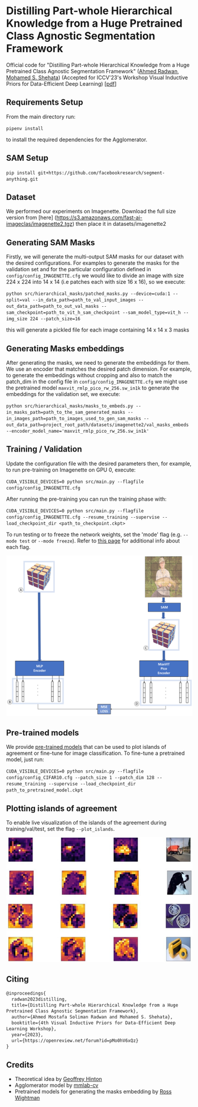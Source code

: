 # Distilling Part-whole Hierarchical Knowledge from a Huge Pretrained Class Agnostic Segmentation Framework
Official code for "Distilling Part-whole Hierarchical Knowledge from a Huge Pretrained Class Agnostic Segmentation Framework" ([Ahmed Radwan](https://scholar.google.com/citations?user=LCz8YhMAAAAJ&hl=en), [Mohamed S. Shehata](https://scholar.google.com/citations?hl=en&user=i9PpMVkAAAAJ)) (Accepted for ICCV'23's Workshop Visual Inductive Priors for Data-Efficient Deep Learning) \[[pdf](https://openreview.net/pdf?id=pMo0hV6xQz)\]

## Requirements Setup

From the main directory run:

``pipenv install``

to install the required dependencies for the Agglomerator.

## SAM Setup

``pip install git+https://github.com/facebookresearch/segment-anything.git``

## Dataset

We performed our experiments on Imagenette. Download the full size version from [here] (https://s3.amazonaws.com/fast-ai-imageclas/imagenette2.tgz)
then place it in datasets/imagenette2

## Generating SAM Masks

Firstly, we will generate the multi-output SAM masks for our dataset with the desired configurations.
For examples to generate the masks for the validation set and for the particular configuration defined in ``config/config_IMAGENETTE.cfg`` we would like to divide an image with size 224 x 224 into 14 x 14 (i.e patches each with size 16 x 16), so we execute:

``python src/hierarchical_masks/patched_masks.py --device=cuda:1 --split=val --in_data_path=path_to_val_input_images --out_data_path=path_to_out_val_masks --sam_checkpoint=path_to_vit_h_sam_checkpoint --sam_model_type=vit_h --img_size 224 --patch_size=16``

this will generate a pickled file for each image containing 14 x 14 x 3 masks

## Generating Masks embeddings

After generating the masks, we need to generate the embeddings for them. We use an encoder that matches the desired patch dimension. For example, to generate the embeddings without cropping and also to match the patch_dim in the config file in ``config/config_IMAGENETTE.cfg`` we might use the pretrained model ``maxvit_rmlp_pico_rw_256.sw_in1k`` to generate the embeddings for the validation set, we execute:

``python src/hierarchical_masks/masks_to_embeds.py --in_masks_path=path_to_the_sam_generated_masks --in_images_path=path_to_images_used_to_gen_sam_masks --out_data_path=project_root_path/datasets/imagenette2/val_masks_embeds --encoder_model_name='maxvit_rmlp_pico_rw_256.sw_in1k'``


## Training / Validation

Update the configuration file with the desired parameters then, for example, to run pre-training on Imagenette on GPU 0, execute:

``CUDA_VISIBLE_DEVICES=0 python src/main.py --flagfile config/config_IMAGENETTE.cfg``

After running the pre-training you can run the training phase with:

``CUDA_VISIBLE_DEVICES=0 python src/main.py --flagfile config/config_IMAGENETTE.cfg --resume_training --supervise --load_checkpoint_dir <path_to_checkpoint.ckpt>``

To run testing or to freeze the network weights, set the 'mode' flag (e.g. ``--mode test`` or ``--mode freeze``). 
Refer to [this page](src/flags_Agglomerator.py) for additional info about each flag.

![Training](img/SAM_pretrain.png)

## Pre-trained models

We provide [pre-trained models](https://drive.google.com/drive/folders/1fydLRfoyZVsKKZYgKHrjh2lfstLWGbh1?usp=sharing) that can be used to plot islands of agreement or fine-tune for image classification. To fine-tune a pretrained model, just run:

``CUDA_VISIBLE_DEVICES=0 python src/main.py --flagfile config/config_CIFAR10.cfg --patch_size 1 --patch_dim 128 --resume_training --supervise --load_checkpoint_dir path_to_pretrained_model.ckpt``

## Plotting islands of agreement

To enable live visualization of the islands of the agreement during training/val/test, set the flag ``--plot_islands``.

![Islands](img/islands_viz.jpg)

## Citing

    @inproceedings{
      radwan2023distilling,
      title={Distilling Part-whole Hierarchical Knowledge from a Huge Pretrained Class Agnostic Segmentation Framework},
      author={Ahmed Mostafa Soliman Radwan and Mohamed S. Shehata},
      booktitle={4th Visual Inductive Priors for Data-Efficient Deep Learning Workshop},
      year={2023},
      url={https://openreview.net/forum?id=pMo0hV6xQz}
    }

## Credits

- Theoretical idea by [Geoffrey Hinton](https://arxiv.org/pdf/2102.12627.pdf)
- Agglomerator model by [mmlab-cv](https://github.com/mmlab-cv/Agglomerator)
- Pretrained models for generating the masks embedding by [Ross Wightman](https://github.com/huggingface/pytorch-image-models)
